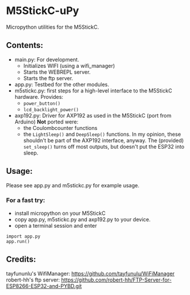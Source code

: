 # M5StickC-uPy

Micropython utilities for the M5StickC.

## Contents:

- main.py: For development. 
  - Initializes WIFI (using a wifi_manager) 
  - Starts the WEBREPL server.
  - Starts the ftp server.
- app.py: Testbed for the other modules.
- m5stickc.py: first steps for a high-level interface to the M5StickC hardware.
  Provides:
  - `power_button()` 
  - `lcd_backlight_power()`
- axp192.py: Driver for AXP192 as used in the M5StickC (port from Arduino)
  **Not** ported were:
  - the Coulombcounter functions
  - the `LightSleep()` and `DeepSleep()` functions. 
    In my opinion, these shouldn't be part of the AXP192 interface, anyway.
    The (provided) `set_sleep()` turns off most outputs, but doesn't put the ESP32 into sleep.

## Usage:

Please see app.py and m5stickc.py for example usage.

### For a fast try:
- install micropython on your M5StickC
- copy app.py, m5stickc.py and axp192.py to your device.
- open a terminal session and enter

```
import app.py
app.run()
```

## Credits:

tayfununlu's WifiManager: https://github.com/tayfunulu/WiFiManager
robert-hh's ftp server: https://github.com/robert-hh/FTP-Server-for-ESP8266-ESP32-and-PYBD.git


